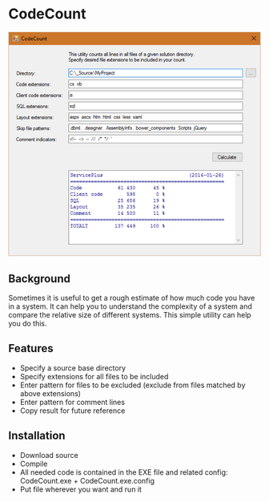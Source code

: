 # CodeCount
![](Demo.png)

## Background
Sometimes it is useful to get a rough estimate of how much code you have in a system. It can help you to understand the complexity of a system and compare the relative size of different systems. This simple utility can help you do this.

## Features
- Specify a source base directory
- Specify extensions for all files to be included
- Enter pattern for files to be excluded (exclude from files matched by above extensions)
- Enter pattern for comment lines
- Copy result for future reference

## Installation
- Download source
- Compile
- All needed code is contained in the EXE file and related config: CodeCount.exe + CodeCount.exe.config
- Put file wherever you want and run it




